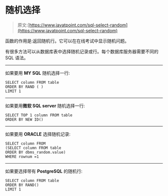 # 随机选择

> 原文:[https://www.javatpoint.com/sql-select-random](https://www.javatpoint.com/sql-select-random)

函数的作用是:返回随机行。它可以在在线考试中显示随机问题。

有很多方法可以从数据库表中选择随机记录或行。每个数据库服务器需要不同的 SQL 语法。

* * *

如果要用 **MY SQL** 随机选择一行:

```
SELECT column FROM table
ORDER BY RAND ( )
LIMIT 1

```

* * *

如果要用**微软 SQL server** 随机选择一行:

```
SELECT TOP 1 column FROM table
ORDER BY NEW ID()

```

* * *

如果要用 **ORACLE** 选择随机记录:

```
SELECT column FROM
(SELECT column FROM table
ORDER BY dbms_random.value)
WHERE rownum =1

```

* * *

如果要选择带有 **PostgreSQL** 的随机行:

```
SELECT column FROM table
ORDER BY RAND()
LIMIT 1

```